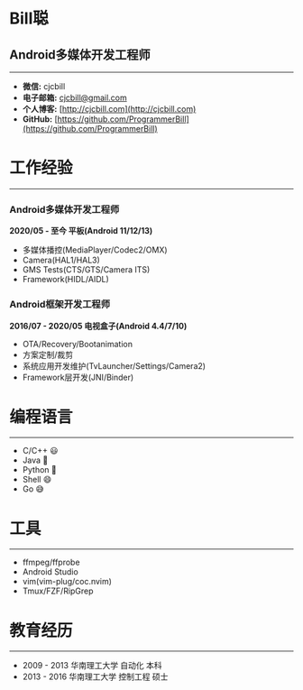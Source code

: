 # Bill聪
## Android多媒体开发工程师

---

- **微信:**     cjcbill
- **电子邮箱:** cjcbill@gmail.com
- **个人博客:** [http://cjcbill.com](http://cjcbill.com)
- **GitHub:**   [https://github.com/ProgrammerBill](https://github.com/ProgrammerBill)

# 工作经验

---

### Android多媒体开发工程师

**2020/05 - 至今 平板(Android 11/12/13)**

- 多媒体播控(MediaPlayer/Codec2/OMX)
- Camera(HAL1/HAL3)
- GMS Tests(CTS/GTS/Camera ITS)
- Framework(HIDL/AIDL)

### Android框架开发工程师

**2016/07 - 2020/05 电视盒子(Android 4.4/7/10)**

- OTA/Recovery/Bootanimation
- 方案定制/裁剪
- 系统应用开发维护(TvLauncher/Settings/Camera2)
- Framework层开发(JNI/Binder)

# 编程语言

---

- C/C++  😃
- Java   🙂
- Python 🙂
- Shell  😄
- Go     😅

# 工具

---

- ffmpeg/ffprobe
- Android Studio
- vim(vim-plug/coc.nvim)
- Tmux/FZF/RipGrep

# 教育经历

---

- 2009 - 2013 华南理工大学 自动化 本科
- 2013 - 2016 华南理工大学 控制工程 硕士


